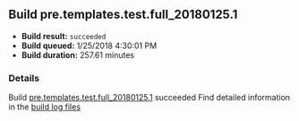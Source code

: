 ## Build pre.templates.test.full_20180125.1
- **Build result:** `succeeded`
- **Build queued:** 1/25/2018 4:30:01 PM
- **Build duration:** 257.61 minutes
### Details
Build [pre.templates.test.full_20180125.1](https://winappstudio.visualstudio.com/web/build.aspx?pcguid=a4ef43be-68ce-4195-a619-079b4d9834c2&builduri=vstfs%3a%2f%2f%2fBuild%2fBuild%2f24791) succeeded
Find detailed information in the [build log files](https://uwpctdiags.blob.core.windows.net/buildlogs/pre.templates.test.full_20180125.1_logs.zip)
